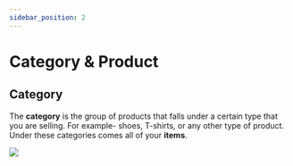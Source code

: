 ```yaml
---
sidebar_position: 2
---
```


# Category & Product

## Category

The **category** is the group of products that falls under a certain type that you are selling. For example- shoes, T-shirts, or any other type of product. Under these categories comes all of your **items**. 

![](https://fastorimage.s3.ap-south-1.amazonaws.com/tutorial/manage%20catalogue.gif)


